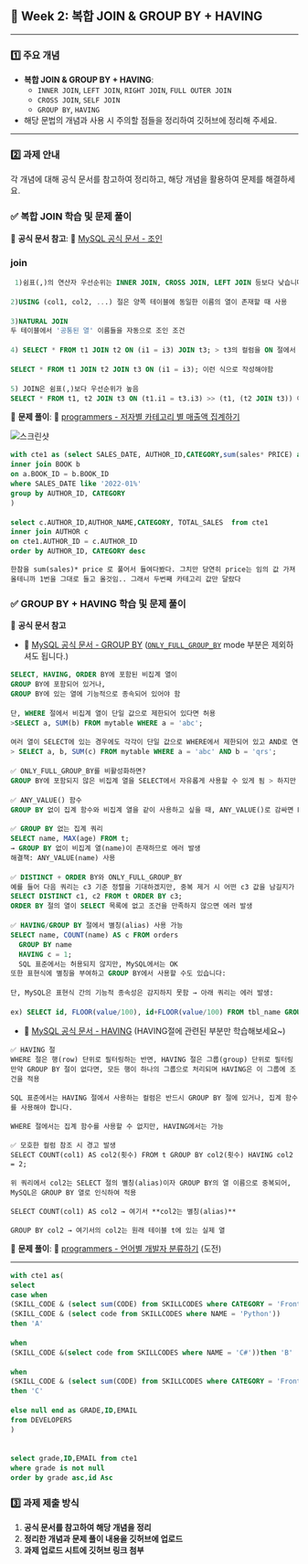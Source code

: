 ## **📌 Week 2: 복합 JOIN & GROUP BY + HAVING**

---

### **1️⃣ 주요 개념**

- **복합 JOIN & GROUP BY + HAVING**:
    - `INNER JOIN`, `LEFT JOIN`, `RIGHT JOIN`, `FULL OUTER JOIN`
    - `CROSS JOIN`, `SELF JOIN`
    - `GROUP BY`, `HAVING`
- 해당 문법의 개념과 사용 시 주의할 점들을 정리하여 깃허브에 정리해 주세요.

---

### **2️⃣ 과제 안내**

각 개념에 대해 공식 문서를 참고하여 정리하고, 해당 개념을 활용하여 문제를 해결하세요.

### **✅ 복합 JOIN 학습 및 문제 풀이**

📖 **공식 문서 참고**: 🔗 [MySQL 공식 문서 - 조인](https://dev.mysql.com/doc/refman/8.0/en/join.html)


### join
```sql
 1)쉼표(,)의 연산자 우선순위는 INNER JOIN, CROSS JOIN, LEFT JOIN 등보다 낮습니다. 

2)USING (col1, col2, ...) 절은 양쪽 테이블에 동일한 이름의 열이 존재할 때 사용

3)NATURAL JOIN
두 테이블에서 '공통된 열' 이름들을 자동으로 조인 조건

4) SELECT * FROM t1 JOIN t2 ON (i1 = i3) JOIN t3; > t3의 컬럼을 ON 절에서 사용했기 때문에 오류 발생

SELECT * FROM t1 JOIN t2 JOIN t3 ON (i1 = i3); 이런 식으로 작성해야함

5) JOIN은 쉼표(,)보다 우선순위가 높음
SELECT * FROM t1, t2 JOIN t3 ON (t1.i1 = t3.i3) >> (t1, (t2 JOIN t3)) 이렇게 해석

```

📝 **문제 풀이**: 🔗 [programmers - 저자별 카테고리 별 매출액 집계하기](https://school.programmers.co.kr/learn/courses/30/lessons/144856)

![스크린샷](./SQL_1주차/스크린샷%202025-03-27%20오후%201.53.07.png)

```sql
with cte1 as (select SALES_DATE, AUTHOR_ID,CATEGORY,sum(sales* PRICE) as TOTAL_SALES from BOOK_SALES a
inner join BOOK b
on a.BOOK_ID = b.BOOK_ID
where SALES_DATE like '2022-01%'
group by AUTHOR_ID, CATEGORY
)

select c.AUTHOR_ID,AUTHOR_NAME,CATEGORY, TOTAL_SALES  from cte1
inner join AUTHOR c
on cte1.AUTHOR_ID = c.AUTHOR_ID
order by AUTHOR_ID, CATEGORY desc
```

```
한참을 sum(sales)* price 로 풀어서 들여다봤다. 그치만 당연히 price는 임의 값 가져올테니까 1번을 그대로 들고 올것임.. 그래서 두번째 카테고리 값만 달랐다
```

### **✅ GROUP BY + HAVING 학습 및 문제 풀이**

📖 **공식 문서 참고**

- 🔗 [MySQL 공식 문서 - GROUP BY](https://dev.mysql.com/doc/refman/8.0/en/group-by-handling.html) ([`ONLY_FULL_GROUP_BY`](https://dev.mysql.com/doc/refman/8.0/en/sql-mode.html#sqlmode_only_full_group_by) mode 부분은 제외하셔도 됩니다.)
```sql
SELECT, HAVING, ORDER BY에 포함된 비집계 열이
GROUP BY에 포함되어 있거나,
GROUP BY에 있는 열에 기능적으로 종속되어 있어야 함

단, WHERE 절에서 비집계 열이 단일 값으로 제한되어 있다면 허용
>SELECT a, SUM(b) FROM mytable WHERE a = 'abc';

여러 열이 SELECT에 있는 경우에도 각각이 단일 값으로 WHERE에서 제한되어 있고 AND로 연결되어 있다면 허용
> SELECT a, b, SUM(c) FROM mytable WHERE a = 'abc' AND b = 'qrs';

✅ ONLY_FULL_GROUP_BY를 비활성화하면?
GROUP BY에 포함되지 않은 비집계 열을 SELECT에서 자유롭게 사용할 수 있게 됨 > 하지만 MySQL은 그룹에서 임의의 값을 선택하게 되므로 결과는 비결정적(nondeterministic) 

✅ ANY_VALUE() 함수
GROUP BY 없이 집계 함수와 비집계 열을 같이 사용하고 싶을 때, ANY_VALUE()로 감싸면 MySQL이 어떤 값을 고르든 상관없음을 나타냅니다:

✅ GROUP BY 없는 집계 쿼리
SELECT name, MAX(age) FROM t;
→ GROUP BY 없이 비집계 열(name)이 존재하므로 에러 발생
해결책: ANY_VALUE(name) 사용

✅ DISTINCT + ORDER BY와 ONLY_FULL_GROUP_BY
예를 들어 다음 쿼리는 c3 기준 정렬을 기대하겠지만, 중복 제거 시 어떤 c3 값을 남길지가 임의적이므로 MySQL은 쿼리를 거부합니다:
SELECT DISTINCT c1, c2 FROM t ORDER BY c3;
ORDER BY 절의 열이 SELECT 목록에 없고 조건을 만족하지 않으면 에러 발생

✅ HAVING/GROUP BY 절에서 별칭(alias) 사용 가능
SELECT name, COUNT(name) AS c FROM orders
  GROUP BY name
  HAVING c = 1;
  SQL 표준에서는 허용되지 않지만, MySQL에서는 OK
또한 표현식에 별칭을 부여하고 GROUP BY에서 사용할 수도 있습니다:

단, MySQL은 표현식 간의 기능적 종속성은 감지하지 못함 → 아래 쿼리는 에러 발생:

ex) SELECT id, FLOOR(value/100), id+FLOOR(value/100) FROM tbl_name GROUP BY id, FLOOR(value/100);

```


- 🔗 [MySQL 공식 문서 - HAVING](https://dev.mysql.com/doc/refman/8.0/en/select.html) (HAVING절에 관련된 부분만 학습해보세요~)
```
✅ HAVING 절
WHERE 절은 행(row) 단위로 필터링하는 반면, HAVING 절은 그룹(group) 단위로 필터링
만약 GROUP BY 절이 없다면, 모든 행이 하나의 그룹으로 처리되며 HAVING은 이 그룹에 조건을 적용

SQL 표준에서는 HAVING 절에서 사용하는 컬럼은 반드시 GROUP BY 절에 있거나, 집계 함수를 사용해야 합니다.

WHERE 절에서는 집계 함수를 사용할 수 없지만, HAVING에서는 가능

✅ 모호한 컬럼 참조 시 경고 발생
SELECT COUNT(col1) AS col2(횟수) FROM t GROUP BY col2(횟수) HAVING col2 = 2;

위 쿼리에서 col2는 SELECT 절의 별칭(alias)이자 GROUP BY의 열 이름으로 중복되어, MySQL은 GROUP BY 열로 인식하여 적용

SELECT COUNT(col1) AS col2 → 여기서 **col2는 별칭(alias)**

GROUP BY col2 → 여기서의 col2는 원래 테이블 t에 있는 실제 열

```





📝 **문제 풀이**: 🔗 [programmers - 언어별 개발자 분류하기](https://school.programmers.co.kr/learn/courses/30/lessons/276036) (도전)

---

``` sql
with cte1 as(
select
case when
(SKILL_CODE & (select sum(CODE) from SKILLCODES where CATEGORY = 'Front End')) and 
(SKILL_CODE & (select code from SKILLCODES where NAME = 'Python'))
then 'A'

when
(SKILL_CODE &(select code from SKILLCODES where NAME = 'C#'))then 'B'

when
(SKILL_CODE & (select sum(CODE) from SKILLCODES where CATEGORY = 'Front End')) 
then 'C'

else null end as GRADE,ID,EMAIL
from DEVELOPERS
)


select grade,ID,EMAIL from cte1
where grade is not null
order by grade asc,id Asc
```


### **3️⃣ 과제 제출 방식**

1. **공식 문서를 참고하여 해당 개념을 정리**
2. **정리한 개념과 문제 풀이 내용을 깃허브에 업로드**
3. **과제 업로드 시트에 깃허브 링크 첨부**